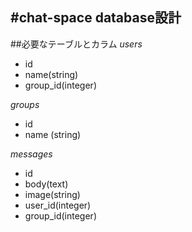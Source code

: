 #chat-space database設計
-------------------------
##必要なテーブルとカラム
*users*
- id
- name(string)
- group_id(integer)

*groups*
- id
- name (string)

*messages*
- id
- body(text)
- image(string)
- user_id(integer)
- group_id(integer)
